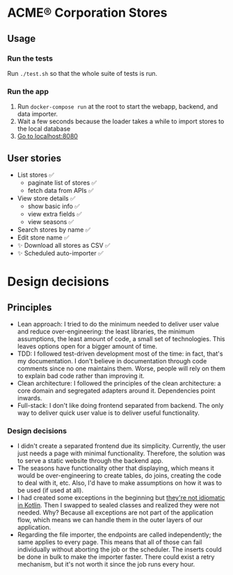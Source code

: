 # ACME® Corporation Stores

## Usage

### Run the tests

Run `./test.sh` so that the whole suite of tests is run.

### Run the app

1. Run `docker-compose run` at the root to start the webapp, backend, and data importer.
2. Wait a few seconds because the loader takes a while to import stores to the local database
3. [Go to localhost:8080](http://localhost:8080)

## User stories

- List stores ✅
  - paginate list of stores ✅
  - fetch data from APIs ✅
- View store details ✅
  - show basic info ✅
  - view extra fields ✅
  - view seasons ✅
- Search stores by name ✅
- Edit store name ✅
- ✨ Download all stores as CSV ✅
- ✨ Scheduled auto-importer ✅

# Design decisions

## Principles

- Lean approach: I tried to do the minimum needed to deliver user value and reduce over-engineering:
  the least libraries, the minimum assumptions, the least amount of code, a small set of technologies. This leaves
  options open for a bigger amount of time.
- TDD: I followed test-driven development most of the time: in fact, that's my documentation. I don't believe in
  documentation through code comments since no one maintains them. Worse, people will rely on them to explain bad code
  rather than improving it.
- Clean architecture: I followed the principles of the clean architecture: a core domain and segregated adapters around
  it. Dependencies point inwards.
- Full-stack: I don't like doing frontend separated from backend. The only way to deliver quick user value is to deliver
  useful functionality.

### Design decisions

- I didn't create a separated frontend due its simplicity. Currently, the user just needs a page with minimal
  functionality. Therefore, the solution was to serve a static website through the backend app.
- The seasons have functionality other that displaying, which means it would be over-engineering to create tables, do
  joins, creating the code to deal with it, etc. Also, I'd have to make assumptions on how it was to be used (if used at
  all).
- I had created some exceptions in the beginning
  but [they're not idiomatic in Kotlin](https://elizarov.medium.com/kotlin-and-exceptions-8062f589d07). Then I swapped
  to sealed classes and realized they were not needed. Why? Because all exceptions are not part of the application flow,
  which means we can handle them in the outer layers of our application.
- Regarding the file importer, the endpoints are called independently; the same applies to every page. This means that
  all of those can fail individually without aborting the job or the scheduler. The inserts could be done in bulk to
  make the importer faster. There could exist a retry mechanism, but it's not worth it since the job runs every hour.